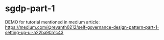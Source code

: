 # sgdp-part-1

DEMO for tutorial mentioned in medium article: https://medium.com/@revanth0212/self-governance-design-pattern-part-1-setting-up-ui-a22ba90a1c43
